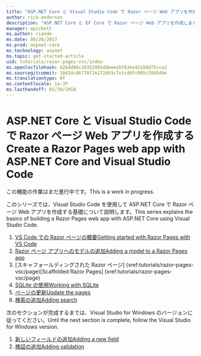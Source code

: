 ```yaml
---
title: "ASP.NET Core と Visual Studio Code で Razor ページ Web アプリを作成する"
author: rick-anderson
description: "ASP.NET Core と EF Core で Razor ページ Web アプリを作成します。"
manager: wpickett
ms.author: riande
ms.date: 08/26/2017
ms.prod: aspnet-core
ms.technology: aspnet
ms.topic: get-started-article
uid: tutorials/razor-pages-vsc/index
ms.openlocfilehash: e2b4d06c18352995ddeeea5f83ee42a50d75cce2
ms.sourcegitcommit: 18d1dc86770f2e272d93c7e1cddfc095c5995d9e
ms.translationtype: HT
ms.contentlocale: ja-JP
ms.lasthandoff: 01/30/2018
---
```

# <a name="create-a-razor-pages-web-app-with-aspnet-core-and-visual-studio-code"></a><span data-ttu-id="67fc1-103">ASP.NET Core と Visual Studio Code で Razor ページ Web アプリを作成する</span><span class="sxs-lookup"><span data-stu-id="67fc1-103">Create a Razor Pages web app with ASP.NET Core and Visual Studio Code</span></span>

<span data-ttu-id="67fc1-104">この機能の作業はまだ進行中です。</span><span class="sxs-lookup"><span data-stu-id="67fc1-104">This is a work in progress.</span></span>

<span data-ttu-id="67fc1-105">このシリーズでは、Visual Studio Code を使用して ASP.NET Core で Razor ページ Web アプリを作成する基礎について説明します。</span><span class="sxs-lookup"><span data-stu-id="67fc1-105">This series explains the basics of building a Razor Pages web app with ASP.NET Core using Visual Studio Code.</span></span>

1. [<span data-ttu-id="67fc1-106">VS Code での Razor ページの概要</span><span class="sxs-lookup"><span data-stu-id="67fc1-106">Getting started with Razor Pages with VS Code</span></span>](xref:tutorials/razor-pages-vsc/razor-pages-start)
1. [<span data-ttu-id="67fc1-107">Razor ページ アプリへのモデルの追加</span><span class="sxs-lookup"><span data-stu-id="67fc1-107">Adding a model to a Razor Pages app</span></span>](xref:tutorials/razor-pages-vsc/model)
1. <span data-ttu-id="67fc1-108">[スキャフォールディングされた Razor ページ]         (xref:tutorials/razor-pages-vsc/page)</span><span class="sxs-lookup"><span data-stu-id="67fc1-108">[Scaffolded Razor Pages]         (xref:tutorials/razor-pages-vsc/page)</span></span>
1. [<span data-ttu-id="67fc1-109">SQLite の使用</span><span class="sxs-lookup"><span data-stu-id="67fc1-109">Working with SQLite</span></span>](xref:tutorials/razor-pages-vsc/sql)
1. [<span data-ttu-id="67fc1-110">ページの更新</span><span class="sxs-lookup"><span data-stu-id="67fc1-110">Update the pages</span></span>](xref:tutorials/razor-pages-vsc/da1)
1. [<span data-ttu-id="67fc1-111">検索の追加</span><span class="sxs-lookup"><span data-stu-id="67fc1-111">Adding search</span></span>](xref:tutorials/razor-pages-vsc/search)

<span data-ttu-id="67fc1-112">次のセクションが完成するまでは、Visual Studio for Windows のバージョンに従ってください。</span><span class="sxs-lookup"><span data-stu-id="67fc1-112">Until the next section is complete, follow the Visual Studio for Windows version.</span></span>

1. [<span data-ttu-id="67fc1-113">新しいフィールドの追加</span><span class="sxs-lookup"><span data-stu-id="67fc1-113">Adding a new field</span></span>](xref:tutorials/razor-pages/new-field)
1. [<span data-ttu-id="67fc1-114">検証の追加</span><span class="sxs-lookup"><span data-stu-id="67fc1-114">Adding validation</span></span>](xref:tutorials/razor-pages/validation)
